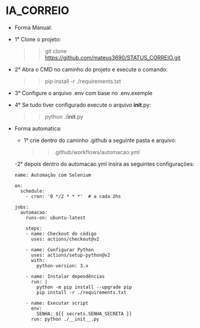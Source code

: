 # IA_CORREIO

* Forma Manual:
  
 - 1° Clone o projeto:
   >> git clone https://github.com/mateus3690/STATUS_CORREIO.git

 - 2° Abra o CMD no caminho do projeto e execute o comando:
   >> pip install -r ./requirements.txt
 
 - 3° Configure o arquivo .env com base no .env.exemple

 - 4° Se tudo tiver configurado execute o arquivo __init__.py:
   >> python ./__init__.py

* Forma automatica:

  - 1° crie dentro do caminho .github a seguinte pasta e arquivo:
    >> .github/workflows/automacao.yml

  -2° depois dentro do automacao.yml insira as seguintes configurações:
   
  
      name: Automação com Selenium
      
      on:
        schedule:
          - cron: '0 */2 * * *'  # a cada 2hs

      jobs:
        automacao:
          runs-on: ubuntu-latest
  
          steps:
          - name: Checkout do código
            uses: actions/checkout@v2
      
          - name: Configurar Python
            uses: actions/setup-python@v2
            with:
              python-version: 3.x
      
          - name: Instalar dependências
            run: |
              python -m pip install --upgrade pip
              pip install -r ./requirements.txt
      
          - name: Executar script
            env:
              SENHA: ${{ secrets.SENHA_SECRETA }}
            run: python ./__init__.py

